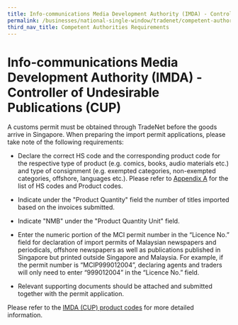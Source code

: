 ```yaml
---
title: Info-communications Media Development Authority (IMDA) - Controller of Undesirable Publications (CUP)
permalink: /businesses/national-single-window/tradenet/competent-authorities-requirements/IMDA-CUP
third_nav_title: Competent Authorities Requirements
---
```



# Info-communications Media Development Authority (IMDA) - Controller of Undesirable Publications (CUP)

A customs permit must be obtained through TradeNet before the goods arrive in Singapore. When preparing the import permit applications, please take note of the following requirements:

-   Declare the correct HS code and the corresponding product code for the respective type of product (e.g. comics, books, audio materials etc.) and type of consignment (e.g. exempted categories, non-exempted categories, offshore, languages etc.). Please refer to  [Appendix A](/documents/about-us/AppendixAHScodes.pdf)  for the list of HS codes and Product codes.

-   Indicate under the "Product Quantity" field the number of titles imported based on the invoices submitted.

-   Indicate "NMB" under the "Product Quantity Unit" field.
-   Enter the numeric portion of the MCI permit number in the “Licence No.” field for declaration of import permits of Malaysian newspapers and periodicals, offshore newspapers as well as publications published in Singapore but printed outside Singapore and Malaysia. For example, if the permit number is “MCIP999012004”, declaring agents and traders will only need to enter “999012004” in the “Licence No.” field.

-   Relevant supporting documents should be attached and submitted together with the permit application.

Please refer to the [IMDA (CUP) product codes](/documents/about-us/AppendixAHScodes.pdf) for more detailed information.
